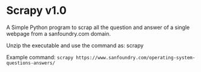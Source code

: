 # Scrapy v1.0
A Simple Python program to scrap all the question and answer of a single webpage from a sanfoundry.com domain.

Unzip the executable and use the command as:
scrapy <url>
  
Example command:
```scrapy https://www.sanfoundry.com/operating-system-questions-answers/```
